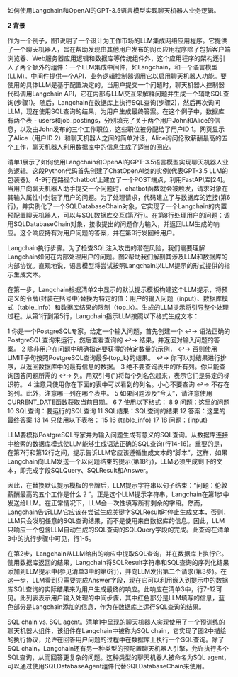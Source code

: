如何使用Langchain和OpenAI的GPT-3.5语言模型实现聊天机器人业务逻辑。


**2 背景**  

作为一个例子，图1说明了一个设计为工作市场的LLM集成网络应用程序。它提供了一个聊天机器人，旨在帮助发现由其他用户发布的网页应用程序除了包括客户端浏览器、Web服务器应用逻辑和数据库等传统组件外，这个应用程序的架构还引入了两个额外的组件：一个LLM集成中间件，如Langchain，和一个语言模型(LLM)。中间件提供一个API，业务逻辑控制器调用它以启用聊天机器人功能。要使用的具体LLM是基于配置决定的。当用户提交一个问题时，聊天机器人控制器代码调用Langchain API，它在内部与LLM交互来解释问题并生成一个辅助SQL查询(步骤1)。随后，Langchain在数据库上执行SQL查询(步骤2)，然后再次询问LLM，现在使用SQL查询的结果，为用户生成最终答案。在这个例子中，数据库有两个表 - users和job_postings，分别填充了关于两个用户John和Alice的信息，以及由John发布的三个工作职位，这些职位被分配给了用户ID 1。网页显示了Alice（用户ID 2）和聊天机器人之间的简单对话，Alice询问伦敦薪酬最高的五个工作，聊天机器人利用数据库中的信息生成了适当的回应。

清单1展示了如何使用Langchain和OpenAI的GPT-3.5语言模型实现聊天机器人业务逻辑。这段Python代码首先创建了ChatOpenAI类的实例(代表GPT-3.5 LLM的包装器)。4-9行在路径‘/chatbot’上建立了一个POST端点，利用FastAPI库[24]。当用户向聊天机器人助手提交一个问题时，chatbot函数就会被触发，请求对象在其输入属性中封装了用户的问题。为了处理请求，代码建立了与数据库的连接(第6行)，并实例化了一个SQLDatabaseChain对象，它实现了一个Langchain的内置预配置聊天机器人，可以与SQL数据库交互(第7行)。在第8行处理用户的问题：调用SQLDatabaseChain对象，接收提出的问题作为输入，并返回LLM生成的响应。这个响应持有对用户问题的答案，并在第9行发回给用户。

Langchain执行步骤。为了检查SQL注入攻击的潜在风险，我们需要理解Langchain如何在内部处理用户的问题。图2帮助我们解剖其涉及LLM和数据库的内部协议。直观地说，语言模型将尝试按照Langchain以LLM提示的形式提供的指示生成文本。

在第一步，Langchain根据清单2中显示的默认提示模板构建这个LLM提示，将预定义的令牌(封装在括号中)替换为特定的值：用户的输入问题（input）、数据库模式（table_info）和数据库结果的限制（top_k）。生成的LLM提示将引导整个处理过程。从第1行到第5行，Langchain指示LLM按照以下格式生成文本：

1 你是一个PostgreSQL专家。给定一个输入问题，首先创建一个
↩→ 语法正确的PostgreSQL查询来运行，然后查看查询的
↩→ 结果，并返回对输入问题的答案。
2 除非用户在问题中明确指定要获得的特定数量的示例，
↩→ 否则使用LIMIT子句按照PostgreSQL查询最多{top_k}的结果。
↩→ 你可以对结果进行排序，以返回数据库中的最有信息的数据。
3 绝不要查询表中的所有列。你只能查询回答问题所需的
↩→ 列。用双引号(")将每个列名包起来，表示它们是界定的标识符。
4 注意只使用你在下面的表中可以看到的列名。小心不要查询
↩→ 不存在的列。此外，注意哪一列在哪个表中。
5 如果问题涉及“今天”，请注意使用CURRENT_DATE函数获取当前日期。
6
7 使用以下格式：
8
9 问题：这里的问题
10 SQL查询：要运行的SQL查询
11 SQL结果：SQL查询的结果
12 答案：这里的最终答案
13
14 只使用以下表格：
15
16 {table_info}
17
18 问题：{input}


LLM要模拟PostgreSQL专家并为输入问题生成有意义的SQL查询。从数据库连接中检索的数据库模式使LLM能够生成语法正确的SQL查询(行14-16)。重要的是，在第7行和第12行之间，提示告诉LLM它应该遵循生成文本的“脚本”，这样，如果Langchain向LLM发送一个以问题结束的提示(第18行)，LLM必须生成剩下的文本，即完成字段SQLQuery、SQLResult和Answer。

因此，在替换默认提示模板的令牌后，LLM提示字符串以句子结束：“问题：伦敦薪酬最高的五个工作是什么？”。正是这个LLM提示字符串，Langchain在第1步中发送给LLM。在正常情况下，LLM会一次性填写所有剩余的字段。然而，Langchain告诉LLM它应该在尝试生成关键字SQLResult时停止生成文本，否则，LLM只会发明任意的SQL查询结果，而不是使用来自数据库的信息。因此，LLM只响应一个包含LLM自动生成的SQL查询的SQLQuery字段的完成。此查询在清单3中的执行步骤中可见，行1-5。

在第2步，Langchain从LLM给出的响应中提取SQL查询，并在数据库上执行它。使用数据库返回的结果，Langchain将SQLResult字符串和SQL查询的序列化结果添加到LLM提示中(参见清单3中的第6行)，并向LLM发出第二个请求(第3步)。在这一步，LLM看到只需要完成Answer字段，现在它可以利用嵌入到提示中的数据库SQL查询的实际结果来为用户生成最终的响应。此响应在清单3中，行7-12可见。此列表表示用户输入处理的中间步骤，其中红色部分是LLM填写的信息，蓝色部分是Langchain添加的信息，作为在数据库上运行SQL查询的结果。

SQL chain vs. SQL agent。清单1中呈现的聊天机器人实现使用了一个预训练的聊天机器人组件，该组件在Langchain中被称为SQL chain，它实现了图2中描绘的执行协议，允许在回答用户问题的过程中在数据库上执行一个SQL查询。除了SQL chain，Langchain还有另一种类型的预配置聊天机器人引擎，允许执行多个SQL查询，从而回答更复杂的问题。这种类型的聊天机器人被命名为SQL agent，可以通过使用SQLDatabaseAgent组件代替SQLDatabaseChain来使用。
